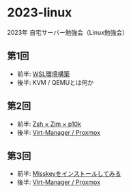 # 2023-linux

2023年 自宅サーバー勉強会（Linux勉強会）

## 第1回
  - 前半: [WSL環境構築](https://1drv.ms/p/s!AiK7Qfi-Te74h4kQOc-EXxJEjTT9_A?e=kWSR4t)
  - 後半: KVM / QEMUとは何か

## 第2回 
  - 前半: [Zsh × Zim × p10k](https://1drv.ms/p/s!AiK7Qfi-Te74h4k54SlZFfSLQj9XGg?e=mN0PyG)
  - 後半: [Virt-Manager / Proxmox](https://1drv.ms/p/s!AiK7Qfi-Te74h4k_SxHOGJz6ZAWjFg?e=ale5lb)

## 第3回 
  - 前半: [Misskeyをインストールしてみる](https://1drv.ms/p/s!AiK7Qfi-Te74h4l50t17NfeYU0bg9g?e=SmODWA)
  - 後半: [Virt-Manager / Proxmox](https://1drv.ms/p/s!AiK7Qfi-Te74h8ggbJM-BU37HB4bpw?e=ljHF4x)
